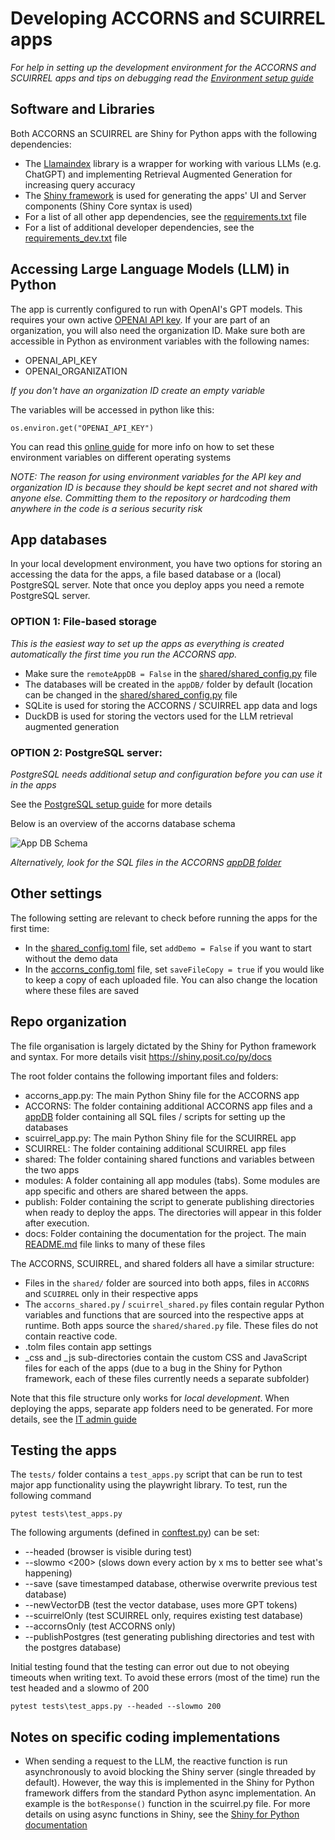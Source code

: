 # Developing ACCORNS and SCUIRREL apps

_For help in setting up the development environment for the ACCORNS and SCUIRREL apps
and tips on debugging read the [Environment setup guide](extra/dev_env_setup.md)_

## Software and Libraries

Both ACCORNS an SCUIRREL are Shiny for Python apps with the following dependencies:

- The [Llamaindex](https://www.llamaindex.ai/) library is a wrapper for working with
  various LLMs (e.g. ChatGPT) and implementing Retrieval Augmented Generation for
  increasing query accuracy
- The [Shiny framework](https://shiny.posit.co/py/) is used for generating the apps' UI
  and Server components (Shiny Core syntax is used)
- For a list of all other app dependencies, see the
  [requirements.txt](../requirements.txt) file
- For a list of additional developer dependencies, see the
  [requirements_dev.txt](../requirements_dev.txt) file

## Accessing Large Language Models (LLM) in Python

The app is currently configured to run with OpenAI's GPT models. This requires your own
active [OPENAI API key](https://openai.com/index/openai-api/). If your are part of an
organization, you will also need the organization ID. Make sure both are accessible in
Python as environment variables with the following names:

- OPENAI_API_KEY
- OPENAI_ORGANIZATION

_If you don't have an organization ID create an empty variable_

The variables will be accessed in python like this:

```
os.environ.get("OPENAI_API_KEY")
```

You can read this
[online guide](https://chlee.co/how-to-setup-environment-variables-for-windows-mac-and-linux/)
for more info on how to set these environment variables on different operating systems

_NOTE: The reason for using environment variables for the API key and organization ID is
because they should be kept secret and not shared with anyone else. Committing them to
the repository or hardcoding them anywhere in the code is a serious security risk_

## App databases

In your local development environment, you have two options for storing an accessing the
data for the apps, a file based database or a (local) PostgreSQL server. Note that once
you deploy apps you need a remote PostgreSQL server.

### OPTION 1: File-based storage

_This is the easiest way to set up the apps as everything is created automatically the
first time you run the ACCORNS app._

- Make sure the `remoteAppDB = False` in the
  [shared/shared_config.py](../shared/shared_config.toml) file
- The databases will be created in the `appDB/` folder by default (location can be
  changed in the [shared/shared_config.py](../shared/shared_config.toml) file
- SQLite is used for storing the ACCORNS / SCUIRREL app data and logs
- DuckDB is used for storing the vectors used for the LLM retrieval augmented generation

### OPTION 2: PostgreSQL server:

_PostgreSQL needs additional setup and configuration before you can use it in the apps_

See the [PostgreSQL setup guide](extra/postgres_setup.md) for more details

Below is an overview of the accorns database schema

![App DB Schema](https://drive.usercontent.google.com/download?id=1kOzuVdI-p1K5Ej6EaRh4dJZuxyCATCfT)

_Alternatively, look for the SQL files in the ACCORNS [appDB folder](../ACCORNS/appDB/)_

## Other settings

The following setting are relevant to check before running the apps for the first time:

- In the [shared_config.toml](../shared/shared_config.toml) file, set `addDemo = False`
  if you want to start without the demo data
- In the [accorns_config.toml](../ACCORNS/accorns_config.toml) file, set
  `saveFileCopy = true` if you would like to keep a copy of each uploaded file. You
  can also change the location where these files are saved

## Repo organization

The file organisation is largely dictated by the Shiny for Python framework and syntax.
For more details visit https://shiny.posit.co/py/docs

The root folder contains the following important files and folders:

- accorns_app.py: The main Python Shiny file for the ACCORNS app
- ACCORNS: The folder containing additional ACCORNS app files and a
  [appDB](../ACCORNS/appDB/) folder containing all SQL files / scripts for setting up
  the databases
- scuirrel_app.py: The main Python Shiny file for the SCUIRREL app
- SCUIRREL: The folder containing additional SCUIRREL app files
- shared: The folder containing shared functions and variables between the two apps
- modules: A folder containing all app modules (tabs). Some modules are app specific and
  others are shared between the apps.
- publish: Folder containing the script to generate publishing directories when ready to
  deploy the apps. The directories will appear in this folder after execution.
- docs: Folder containing the documentation for the project. The main
  [README.md](../README.md) file links to many of these files

The ACCORNS, SCUIRREL, and shared folders all have a similar structure:

- Files in the `shared/` folder are sourced into both apps, files in `ACCORNS` and
  `SCUIRREL` only in their respective apps
- The `accorns_shared.py` / `scuirrel_shared.py` files contain regular Python variables
  and functions that are sourced into the respective apps at runtime. Both apps source
  the `shared/shared.py` file. These files do not contain reactive code.
- .tolm files contain app settings
- \_css and \_js sub-directories contain the custom CSS and JavaScript files for each of
  the apps (due to a bug in the Shiny for Python framework, each of these files
  currently needs a separate subfolder)

Note that this file structure only works for _local development_. When deploying the
apps, separate app folders need to be generated. For more details, see the
[IT admin guide](ITadmin.md)

## Testing the apps

The `tests/` folder contains a `test_apps.py` script that can be run to test major app functionality 
using the playwright library. To test, run the following command

```
pytest tests\test_apps.py
```
The following arguments (defined in [conftest.py](../tests/conftest.py)) can be set:
- --headed (browser is visible during test)
- --slowmo <200> (slows down every action by x ms to better see what's happening)
- --save (save timestamped database, otherwise overwrite previous test database)
- --newVectorDB (test the vector database, uses more GPT tokens)
- --scuirrelOnly (test SCUIRREL only, requires existing test database)
- --accornsOnly (test ACCORNS only)
- --publishPostgres (test generating publishing directories and test with the postgres database)

Initial testing found that the testing can error out due to not obeying timeouts when writing text. To
avoid these errors (most of the time) run the test headed and a slowmo of 200

```
pytest tests\test_apps.py --headed --slowmo 200
```

## Notes on specific coding implementations

- When sending a request to the LLM, the reactive function is run asynchronously to
  avoid blocking the Shiny server (single threaded by default). However, the way this is
  implemented in the Shiny for Python framework differs from the standard Python async
  implementation. An example is the `botResponse()` function in the scuirrel.py file.
  For more details on using async functions in Shiny, see the
  [Shiny for Python documentation](https://shiny.posit.co/py/docs/express-in-depth.html#async-functions)
